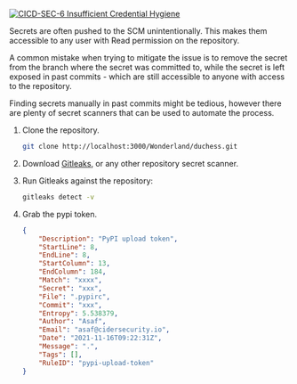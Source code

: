 [![CICD-SEC-6 Insufficient Credential Hygiene](https://img.shields.io/badge/CICD--SEC--6-Insufficient%20Credential%20Hygiene-brightgreen)](https://owasp.org/www-project-top-10-ci-cd-security-risks/CICD-SEC-06-Insufficient-Credential-Hygiene)

Secrets are often pushed to the SCM unintentionally. This makes them accessible to any user with Read permission on the repository.

A common mistake when trying to mitigate the issue is to remove the secret from the branch where the secret was committed to, while the secret is left exposed in past commits - which are still accessible to anyone with access to the repository.

Finding secrets manually in past commits might be tedious, however there are plenty of secret scanners that can be used to automate the process.



1. Clone the repository.

    ```bash
    git clone http://localhost:3000/Wonderland/duchess.git
    ```


2. Download [Gitleaks](https://github.com/zricethezav/gitleaks), or any other repository secret scanner.
3. Run Gitleaks against the repository:

    ```bash
    gitleaks detect -v
    ```


4. Grab the pypi token.

    ```json
    {
    	"Description": "PyPI upload token",
    	"StartLine": 8,
    	"EndLine": 8,
    	"StartColumn": 13,
    	"EndColumn": 184,
    	"Match": "xxxx",
    	"Secret": "xxx",
    	"File": ".pypirc",
    	"Commit": "xxx",
    	"Entropy": 5.538379,
    	"Author": "Asaf",
    	"Email": "asaf@cidersecurity.io",
    	"Date": "2021-11-16T09:22:31Z",
    	"Message": ".",
    	"Tags": [],
    	"RuleID": "pypi-upload-token"
    }
    ```